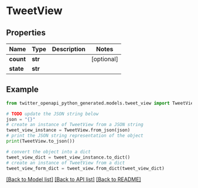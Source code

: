# TweetView


## Properties

Name | Type | Description | Notes
------------ | ------------- | ------------- | -------------
**count** | **str** |  | [optional] 
**state** | **str** |  | 

## Example

```python
from twitter_openapi_python_generated.models.tweet_view import TweetView

# TODO update the JSON string below
json = "{}"
# create an instance of TweetView from a JSON string
tweet_view_instance = TweetView.from_json(json)
# print the JSON string representation of the object
print(TweetView.to_json())

# convert the object into a dict
tweet_view_dict = tweet_view_instance.to_dict()
# create an instance of TweetView from a dict
tweet_view_form_dict = tweet_view.from_dict(tweet_view_dict)
```
[[Back to Model list]](../README.md#documentation-for-models) [[Back to API list]](../README.md#documentation-for-api-endpoints) [[Back to README]](../README.md)


